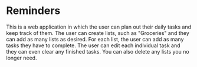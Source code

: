 # Reminders
This is a web application in which the user can plan out their daily tasks and keep track of them. The user can create lists, such as "Groceries" and they can add as many lists as desired. For each list, the user can add as many tasks they have to complete. The user can edit each individual task and they can even clear any finished tasks. You can also delete any lists you no longer need.
